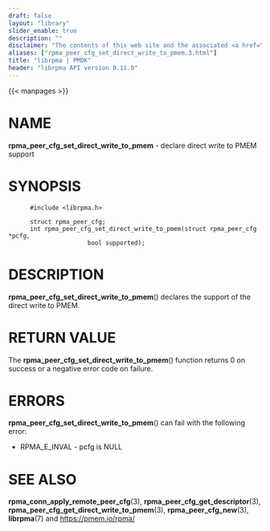 ```yaml
---
draft: false
layout: "library"
slider_enable: true
description: ""
disclaimer: "The contents of this web site and the associated <a href=\"https://github.com/pmem\">GitHub repositories</a> are BSD-licensed open source."
aliases: ["rpma_peer_cfg_set_direct_write_to_pmem.3.html"]
title: "librpma | PMDK"
header: "librpma API version 0.11.0"
---
```

{{< manpages >}}

[comment]: <> (SPDX-License-Identifier: BSD-3-Clause)
[comment]: <> (Copyright 2020-2022, Intel Corporation)

NAME
====

**rpma\_peer\_cfg\_set\_direct\_write\_to\_pmem** - declare direct write
to PMEM support

SYNOPSIS
========

          #include <librpma.h>

          struct rpma_peer_cfg;
          int rpma_peer_cfg_set_direct_write_to_pmem(struct rpma_peer_cfg *pcfg,
                          bool supported);

DESCRIPTION
===========

**rpma\_peer\_cfg\_set\_direct\_write\_to\_pmem**() declares the support
of the direct write to PMEM.

RETURN VALUE
============

The **rpma\_peer\_cfg\_set\_direct\_write\_to\_pmem**() function returns
0 on success or a negative error code on failure.

ERRORS
======

**rpma\_peer\_cfg\_set\_direct\_write\_to\_pmem**() can fail with the
following error:

-   RPMA\_E\_INVAL - pcfg is NULL

SEE ALSO
========

**rpma\_conn\_apply\_remote\_peer\_cfg**(3),
**rpma\_peer\_cfg\_get\_descriptor**(3),
**rpma\_peer\_cfg\_get\_direct\_write\_to\_pmem**(3),
**rpma\_peer\_cfg\_new**(3), **librpma**(7) and https://pmem.io/rpma/
